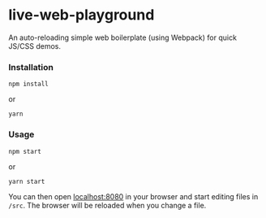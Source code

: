 # live-web-playground
An auto-reloading simple web boilerplate (using Webpack) for quick JS/CSS demos.


### Installation

```
npm install
```
or
```
yarn
```


### Usage

```
npm start
```

or

```
yarn start
```

You can then open [localhost:8080](http://localhost:8080/) in your browser and start editing files in `/src`.
The browser will be reloaded when you change a file.
